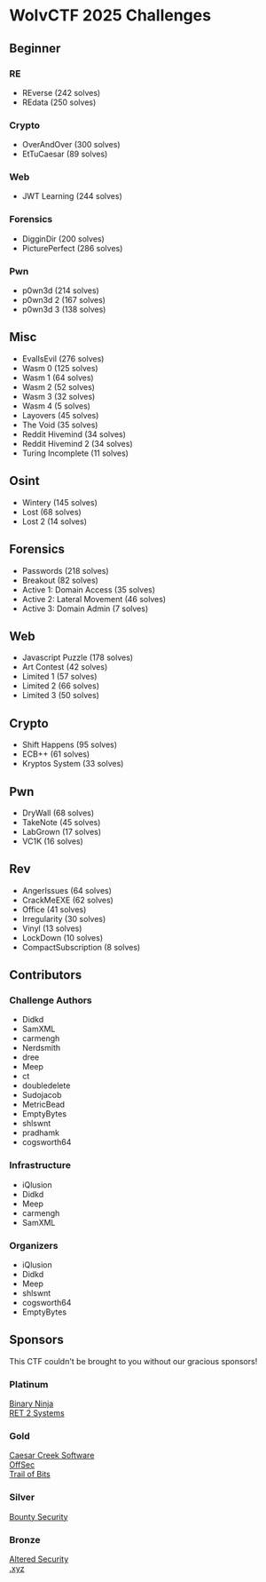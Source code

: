 # WolvCTF 2025 Challenges

## Beginner

### RE  

- REverse (242 solves)  
- REdata (250 solves)

### Crypto

- OverAndOver (300 solves)  
- EtTuCaesar (89 solves)  

### Web  

- JWT Learning (244 solves)  

### Forensics  

- DigginDir (200 solves)  
- PicturePerfect (286 solves)  

### Pwn  

- p0wn3d (214 solves)  
- p0wn3d 2 (167 solves)  
- p0wn3d 3 (138 solves)  

## Misc  

- EvalIsEvil (276 solves)  
- Wasm 0 (125 solves)  
- Wasm 1 (64 solves)  
- Wasm 2 (52 solves)  
- Wasm 3 (32 solves)  
- Wasm 4 (5 solves)  
- Layovers (45 solves)  
- The Void (35 solves)  
- Reddit Hivemind (34 solves)  
- Reddit Hivemind 2 (34 solves)  
- Turing Incomplete (11 solves)

## Osint

- Wintery (145 solves)  
- Lost (68 solves)  
- Lost 2 (14 solves)  

## Forensics

- Passwords (218 solves)  
- Breakout (82 solves)  
- Active 1: Domain Access (35 solves)  
- Active 2: Lateral Movement (46 solves)  
- Active 3: Domain Admin (7 solves)  

## Web  

- Javascript Puzzle (178 solves)  
- Art Contest (42 solves)  
- Limited 1 (57 solves)  
- Limited 2 (66 solves)  
- Limited 3 (50 solves)  

## Crypto

- Shift Happens (95 solves)  
- ECB++ (61 solves)  
- Kryptos System (33 solves)  

## Pwn  

- DryWall (68 solves)  
- TakeNote (45 solves)  
- LabGrown (17 solves)  
- VC1K (16 solves)  

## Rev  

- AngerIssues (64 solves)
- CrackMeEXE (62 solves)  
- Office (41 solves)  
- Irregularity (30 solves)  
- Vinyl (13 solves)  
- LockDown (10 solves)  
- CompactSubscription (8 solves)

## Contributors  

### Challenge Authors

- Didkd  
- SamXML  
- carmengh  
- Nerdsmith  
- dree  
- Meep  
- ct  
- doubledelete  
- Sudojacob  
- MetricBead  
- EmptyBytes  
- shlswnt  
- pradhamk  
- cogsworth64

### Infrastructure  
- iQlusion  
- Didkd  
- Meep  
- carmengh  
- SamXML  

### Organizers  
- iQlusion    
- Didkd   
- Meep  
- shlswnt  
- cogsworth64  
- EmptyBytes  

## Sponsors

This CTF couldn't be brought to you without our gracious sponsors!

### Platinum  
[Binary Ninja](https://binary.ninja/)  
[RET 2 Systems](https://wargames.ret2.systems/)  

### Gold
[Caesar Creek Software](https://www.cc-sw.com/)  
[OffSec](https://www.offsec.com/)  
[Trail of Bits](https://www.trailofbits.com/)  

### Silver 
[Bounty Security](https://bountysecurity.ai/)  

### Bronze
[Altered Security](https://www.alteredsecurity.com/)  
[.xyz](https://gen.xyz/)  
